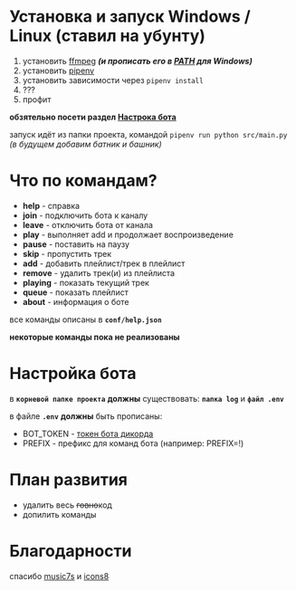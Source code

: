# Установка и запуск Windows / Linux (ставил на убунту)
1. установить [ffmpeg](https://ffmpeg.org/) ***(и прописать его в [PATH](http://g.zeos.in/?q=PATH%20windows) для Windows)***
2. установить [pipenv](https://pypi.org/project/pipenv/) 
3. установить зависимости через `pipenv install`
4. ???
5. профит

**обзятельно посети раздел [Настрока бота](#настройка-бота)**

запуск идёт из папки проекта, командой `pipenv run python src/main.py` *(в будущем добавим батник и башник)*

# Что по командам?
* **help**     - справка
* **join**     - подключить бота к каналу
* **leave**    - отключить бота от канала
* **play**     - выполняет add и продолжает воспроизведение
* **pause**    - поставить на паузу
* **skip**     - пропустить трек
* **add**      - добавить плейлист/трек в плейлист
* **remove**   - удалить трек(и) из плейлиста
* **playing**  - показать текущий трек
* **queue**    - показать плейлист
* **about**    - информация о боте

все команды описаны в **`conf/help.json`**

**некоторые команды пока не реализованы**

# Настройка бота
в **`корневой папке проекта`** **должны** существовать: **`папка log`** и **`файл .env`**

в файле **`.env`** **должны** быть прописаны:
 * BOT_TOKEN - [токен бота дикорда](https://discord.com/developers/)
 * PREFIX - префикс для команд бота (например: PREFIX=!)
 
# План развития
 * удалить весь ~~говно~~код
 * допилить команды

# Благодарности
спасибо [music7s](https://vk.music7s.cc/) и [icons8](https://icons8.com/)
